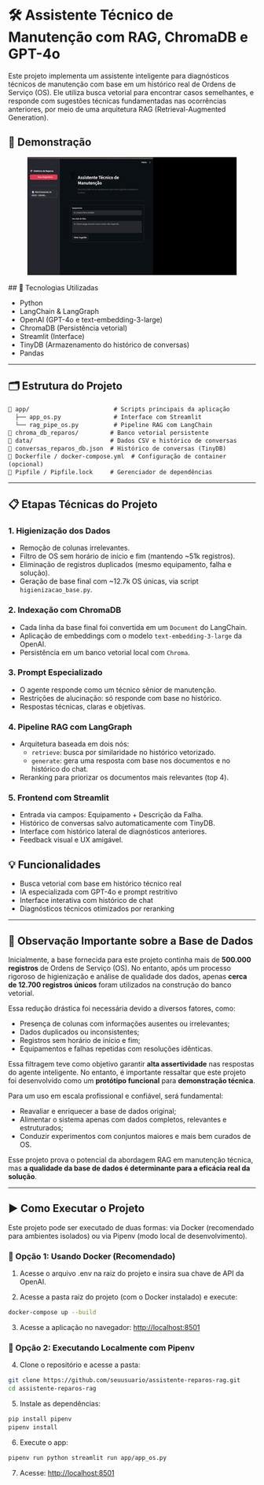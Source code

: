 # 🛠️ Assistente Técnico de Manutenção com RAG, ChromaDB e GPT-4o

Este projeto implementa um assistente inteligente para diagnósticos técnicos de manutenção com base em um histórico real de Ordens de Serviço (OS). Ele utiliza busca vetorial para encontrar casos semelhantes, e responde com sugestões técnicas fundamentadas nas ocorrências anteriores, por meio de uma arquitetura RAG (Retrieval-Augmented Generation).

## 🎥 Demonstração

<p align="center">
  <a href="https://raw.githubusercontent.com/gabrieImoreira/maintenance_rag_agent/main/data/demo.gif">
    <img src="https://raw.githubusercontent.com/gabrieImoreira/maintenance_rag_agent/main/data/demo.gif" alt="Demonstração do Assistente">
  </a>
</p>
## 🚀 Tecnologias Utilizadas

- Python
- LangChain & LangGraph
- OpenAI (GPT-4o e text-embedding-3-large)
- ChromaDB (Persistência vetorial)
- Streamlit (Interface)
- TinyDB (Armazenamento do histórico de conversas)
- Pandas

---

## 🗂️ Estrutura do Projeto

```
📂 app/                        # Scripts principais da aplicação
  ├── app_os.py               # Interface com Streamlit
  └── rag_pipe_os.py          # Pipeline RAG com LangChain
📂 chroma_db_reparos/         # Banco vetorial persistente
📂 data/                      # Dados CSV e histórico de conversas
📄 conversas_reparos_db.json  # Histórico de conversas (TinyDB)
📄 Dockerfile / docker-compose.yml  # Configuração de container (opcional)
📄 Pipfile / Pipfile.lock     # Gerenciador de dependências
```

---

## 📋 Etapas Técnicas do Projeto

### 1. Higienização dos Dados

- Remoção de colunas irrelevantes.
- Filtro de OS sem horário de início e fim (mantendo ~51k registros).
- Eliminação de registros duplicados (mesmo equipamento, falha e solução).
- Geração de base final com ~12.7k OS únicas, via script `higienizacao_base.py`.

### 2. Indexação com ChromaDB

- Cada linha da base final foi convertida em um `Document` do LangChain.
- Aplicação de embeddings com o modelo `text-embedding-3-large` da OpenAI.
- Persistência em um banco vetorial local com `Chroma`.

### 3. Prompt Especializado

- O agente responde como um técnico sênior de manutenção.
- Restrições de alucinação: só responde com base no histórico.
- Respostas técnicas, claras e objetivas.

### 4. Pipeline RAG com LangGraph

- Arquitetura baseada em dois nós:
  - `retrieve`: busca por similaridade no histórico vetorizado.
  - `generate`: gera uma resposta com base nos documentos e no histórico do chat.
- Reranking para priorizar os documentos mais relevantes (top 4).

### 5. Frontend com Streamlit

- Entrada via campos: Equipamento + Descrição da Falha.
- Histórico de conversas salvo automaticamente com TinyDB.
- Interface com histórico lateral de diagnósticos anteriores.
- Feedback visual e UX amigável.

## 💡 Funcionalidades

- Busca vetorial com base em histórico técnico real
- IA especializada com GPT-4o e prompt restritivo
- Interface interativa com histórico de chat
- Diagnósticos técnicos otimizados por reranking

---

## 📌 Observação Importante sobre a Base de Dados

Inicialmente, a base fornecida para este projeto continha mais de **500.000 registros** de Ordens de Serviço (OS). No entanto, após um processo rigoroso de higienização e análise de qualidade dos dados, apenas **cerca de 12.700 registros únicos** foram utilizados na construção do banco vetorial.

Essa redução drástica foi necessária devido a diversos fatores, como:
- Presença de colunas com informações ausentes ou irrelevantes;
- Dados duplicados ou inconsistentes;
- Registros sem horário de início e fim;
- Equipamentos e falhas repetidas com resoluções idênticas.

Essa filtragem teve como objetivo garantir **alta assertividade** nas respostas do agente inteligente. No entanto, é importante ressaltar que este projeto foi desenvolvido como um **protótipo funcional** para **demonstração técnica**. 

Para um uso em escala profissional e confiável, será fundamental:
- Reavaliar e enriquecer a base de dados original;
- Alimentar o sistema apenas com dados completos, relevantes e estruturados;
- Conduzir experimentos com conjuntos maiores e mais bem curados de OS.

Esse projeto prova o potencial da abordagem RAG em manutenção técnica, mas **a qualidade da base de dados é determinante para a eficácia real da solução**.


---

## ▶️ Como Executar o Projeto

Este projeto pode ser executado de duas formas: via Docker (recomendado para ambientes isolados) ou via Pipenv (modo local de desenvolvimento).

### 🔹 Opção 1: Usando Docker (Recomendado)

1.  Acesse o arquivo .env na raiz do projeto e insira sua chave de API da OpenAI.

2.  Acesse a pasta raiz do projeto (com o Docker instalado) e execute:

```bash
docker-compose up --build
```

3. Acesse a aplicação no navegador: [http://localhost:8501](http://localhost:8501)


### 🔹 Opção 2: Executando Localmente com Pipenv

4. Clone o repositório e acesse a pasta:

```bash
git clone https://github.com/seuusuario/assistente-reparos-rag.git
cd assistente-reparos-rag
```

5. Instale as dependências:

```bash
pip install pipenv
pipenv install
```

6. Execute o app:

```bash
pipenv run python streamlit run app/app_os.py
```

7. Acesse: [http://localhost:8501](http://localhost:8501)
